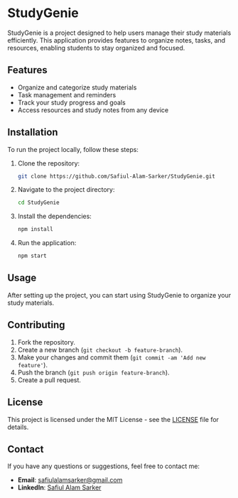 # StudyGenie

StudyGenie is a project designed to help users manage their study materials efficiently. This application provides features to organize notes, tasks, and resources, enabling students to stay organized and focused.

## Features

- Organize and categorize study materials
- Task management and reminders
- Track your study progress and goals
- Access resources and study notes from any device

## Installation

To run the project locally, follow these steps:

1. Clone the repository:

    ```bash
    git clone https://github.com/Safiul-Alam-Sarker/StudyGenie.git
    ```

2. Navigate to the project directory:

    ```bash
    cd StudyGenie
    ```

3. Install the dependencies:

    ```bash
    npm install
    ```

4. Run the application:

    ```bash
    npm start
    ```

## Usage

After setting up the project, you can start using StudyGenie to organize your study materials. 

## Contributing

1. Fork the repository.
2. Create a new branch (`git checkout -b feature-branch`).
3. Make your changes and commit them (`git commit -am 'Add new feature'`).
4. Push the branch (`git push origin feature-branch`).
5. Create a pull request.

## License

This project is licensed under the MIT License - see the [LICENSE](LICENSE) file for details.

## Contact

If you have any questions or suggestions, feel free to contact me:

- **Email**: safiulalamsarker@gmail.com
- **LinkedIn**: [Safiul Alam Sarker](https://www.linkedin.com/in/safiul-alam-sarker)

